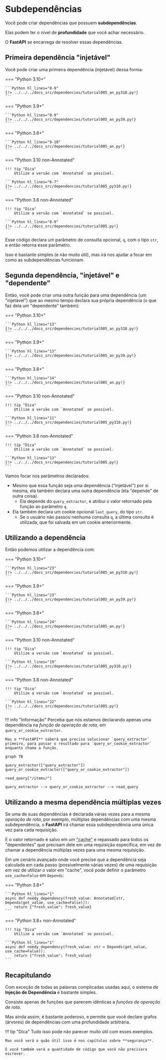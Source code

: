 # Subdependências

Você pode criar dependências que possuem **subdependências**.

Elas podem ter o nível de **profundidade** que você achar necessário.

O **FastAPI** se encarrega de resolver essas dependências.

## Primeira dependência "injetável"

Você pode criar uma primeira dependência (injetável) dessa forma:

=== "Python 3.10+"

    ```Python hl_lines="8-9"
    {!> ../../../docs_src/dependencies/tutorial005_an_py310.py!}
    ```

=== "Python 3.9+"

    ```Python hl_lines="8-9"
    {!> ../../../docs_src/dependencies/tutorial005_an_py39.py!}
    ```

=== "Python 3.8+"

    ```Python hl_lines="9-10"
    {!> ../../../docs_src/dependencies/tutorial005_an.py!}
    ```

=== "Python 3.10 non-Annotated"

    !!! tip "Dica"
        Utilize a versão com `Annotated` se possível.

    ```Python hl_lines="6-7"
    {!> ../../../docs_src/dependencies/tutorial005_py310.py!}
    ```

=== "Python 3.8 non-Annotated"

    !!! tip "Dica"
        Utilize a versão com `Annotated` se possível.

    ```Python hl_lines="8-9"
    {!> ../../../docs_src/dependencies/tutorial005.py!}
    ```

Esse código declara um parâmetro de consulta opcional, `q`, com o tipo `str`, e então retorna esse parâmetro.

Isso é bastante simples (e não muito útil), mas irá nos ajudar a focar em como as subdependências funcionam.

## Segunda dependência, "injetável" e "dependente"

Então, você pode criar uma outra função para uma dependência (um "injetável") que ao mesmo tempo declara sua própria dependência (o que faz dela um "dependente" também):

=== "Python 3.10+"

    ```Python hl_lines="13"
    {!> ../../../docs_src/dependencies/tutorial005_an_py310.py!}
    ```

=== "Python 3.9+"

    ```Python hl_lines="13"
    {!> ../../../docs_src/dependencies/tutorial005_an_py39.py!}
    ```

=== "Python 3.8+"

    ```Python hl_lines="14"
    {!> ../../../docs_src/dependencies/tutorial005_an.py!}
    ```

=== "Python 3.10 non-Annotated"

    !!! tip "Dica"
        Utilize a versão com `Annotated` se possível.

    ```Python hl_lines="11"
    {!> ../../../docs_src/dependencies/tutorial005_py310.py!}
    ```

=== "Python 3.8 non-Annotated"

    !!! tip "Dica"
        Utilize a versão com `Annotated` se possível.

    ```Python hl_lines="13"
    {!> ../../../docs_src/dependencies/tutorial005.py!}
    ```

Vamos focar nos parâmetros declarados:

* Mesmo que essa função seja uma dependência ("injetável") por si mesma, ela também declara uma outra dependência (ela "depende" de outra coisa).
    * Ela depende do `query_extractor`, e atribui o valor retornado pela função ao parâmetro `q`.
* Ela também declara um cookie opcional `last_query`, do tipo `str`.
    * Se o usuário não passou nenhuma consulta `q`, a última consulta é utilizada, que foi salvada em um cookie anteriormente.

## Utilizando a dependência

Então podemos utilizar a dependência com:

=== "Python 3.10+"

    ```Python hl_lines="23"
    {!> ../../../docs_src/dependencies/tutorial005_an_py310.py!}
    ```

=== "Python 3.9+"

    ```Python hl_lines="23"
    {!> ../../../docs_src/dependencies/tutorial005_an_py39.py!}
    ```

=== "Python 3.8+"

    ```Python hl_lines="24"
    {!> ../../../docs_src/dependencies/tutorial005_an.py!}
    ```

=== "Python 3.10 non-Annotated"

    !!! tip "Dica"
        Utilize a versão com `Annotated` se possível.

    ```Python hl_lines="19"
    {!> ../../../docs_src/dependencies/tutorial005_py310.py!}
    ```

=== "Python 3.8 non-Annotated"

    !!! tip "Dica"
        Utilize a versão com `Annotated` se possível.

    ```Python hl_lines="22"
    {!> ../../../docs_src/dependencies/tutorial005.py!}
    ```

!!! info "Informação"
    Perceba que nós estamos declarando apenas uma dependência na *função de operação de rota*, em `query_or_cookie_extractor`.

    Mas o **FastAPI** saberá que precisa solucionar `query_extractor` primeiro, para passar o resultado para `query_or_cookie_extractor` enquanto chama a função.

```mermaid
graph TB

query_extractor(["query_extractor"])
query_or_cookie_extractor(["query_or_cookie_extractor"])

read_query["/items/"]

query_extractor --> query_or_cookie_extractor --> read_query
```

## Utilizando a mesma dependência múltiplas vezes

Se uma de suas dependências é declarada várias vezes para a mesma *operação de rota*, por exemplo, múltiplas dependências com uma mesma subdependência, o **FastAPI** irá chamar essa subdependência uma única vez para cada requisição.

E o valor retornado é salvo em um <abbr title="Um utilitário/sistema para armazenar valores calculados/gerados para serem reutilizados em vez de computá-los novamente.">"cache"</abbr> e repassado para todos os "dependentes" que precisam dele em uma requisição específica, em vez de chamar a dependência múltiplas vezes para uma mesma requisição.

Em um cenário avançado onde você precise que a dependência seja calculada em cada passo (possivelmente várias vezes) de uma requisição em vez de utilizar o valor em "cache", você pode definir o parâmetro `use_cache=False` em `Depends`:

=== "Python 3.8+"

    ```Python hl_lines="1"
    async def needy_dependency(fresh_value: Annotated[str, Depends(get_value, use_cache=False)]):
        return {"fresh_value": fresh_value}
    ```

=== "Python 3.8+ non-Annotated"

    !!! tip "Dica"
        Utilize a versão com `Annotated` se possível.

    ```Python hl_lines="1"
    async def needy_dependency(fresh_value: str = Depends(get_value, use_cache=False)):
        return {"fresh_value": fresh_value}
    ```

## Recapitulando

Com exceção de todas as palavras complicadas usadas aqui, o sistema de **Injeção de Dependência** é bastante simples.

Consiste apenas de funções que parecem idênticas a *funções de operação de rota*.

Mas ainda assim, é bastante poderoso, e permite que você declare grafos (árvores) de dependências com uma profundidade arbitrária.

!!! tip "Dica"
    Tudo isso pode não parecer muito útil com esses exemplos.

    Mas você verá o quão útil isso é nos capítulos sobre **segurança**.

    E você também verá a quantidade de código que você não precisara escrever.
